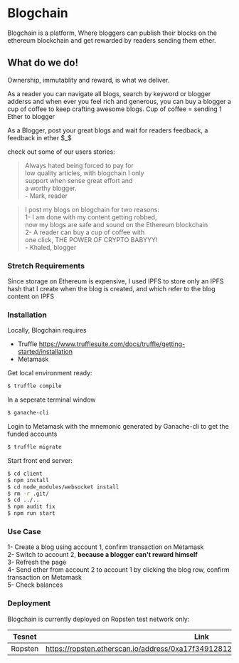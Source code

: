 # Blogchain


Blogchain is a platform, Where bloggers can publish their blocks on the ethereum blockchain and get rewarded by readers sending them ether.


## What do we do!

Ownership, immutablity and reward, is what we deliver.

As a reader you can navigate all blogs, search by keyword or blogger adderss and when ever you feel rich and generous, you can buy a blogger a cup of coffee to keep crafting awesome blogs.
Cup of coffee = sending 1 Ether to blogger

As a Blogger, post your great blogs and wait for readers feedback, a feedback in ether $_$

check out some of our users stories:

> Always hated being forced to pay for  
low quality articles, with blogchain I only  
support when sense great effort and   
a worthy blogger.  
        - Mark, reader


> I post my blogs on blogchain for two reasons:  
1- I am done with my content getting robbed,  
now my blogs are safe and sound on the Ethereum blockchain  
2- A reader can buy a cup of coffee with  
one click, THE POWER OF CRYPTO BABYYY!  
        - Khaled, blogger

### Stretch Requirements
Since storage on Ethereum is expensive, I used IPFS to store only an IPFS hash that I create when the blog is created, and which  refer to the blog content on IPFS 

### Installation

Locally, Blogchain requires 
- Truffle https://www.trufflesuite.com/docs/truffle/getting-started/installation
- Metamask

Get local environment ready: 
```sh
$ truffle compile
```

In a seperate terminal window
```sh
$ ganache-cli
```

Login to Metamask with the mnemonic generated by Ganache-cli to get the funded accounts

```sh
$ truffle migrate
```

Start front end server:
```sh
$ cd client
$ npm install
$ cd node_modules/websocket install
$ rm -r .git/
$ cd ../..
$ npm audit fix
$ npm run start
```

### Use Case

1- Create a blog using account 1, confirm transaction on Metamask  
2- Switch to account 2, **because a blogger can't reward himself**  
3- Refresh the page  
4- Send ether from account 2 to account 1 by clicking the blog row, confirm transaction on Metamask  
5- Check balances  


### Deployment

Blogchain is currently deployed on Ropsten test network only:

| Tesnet |  Link  |
| ------ | ------ |
| Ropsten | https://ropsten.etherscan.io/address/0xa17f34912812608324d85d91f13e71e110327629 |


